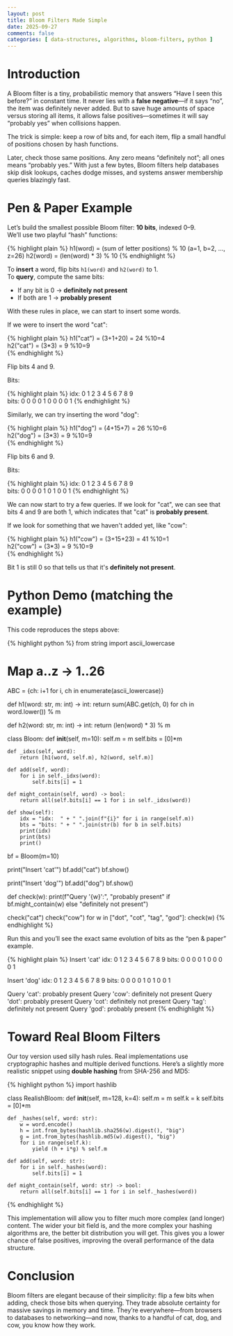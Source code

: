 ```yaml
---
layout: post
title: Bloom Filters Made Simple
date: 2025-09-27
comments: false
categories: [ data-structures, algorithms, bloom-filters, python ]
---
```


# Introduction

A Bloom filter is a tiny, probabilistic memory that answers “Have I seen this before?” in constant time. It never lies 
with a **false negative**—if it says “no”, the item was definitely never added. But to save huge amounts of space versus 
storing all items, it allows false positives—sometimes it will say “probably yes” when collisions happen. 

The trick is simple: keep a row of bits and, for each item, flip a small handful of positions chosen by hash functions. 

Later, check those same positions. Any zero means “definitely not”; all ones means “probably yes.” With just a few 
bytes, Bloom filters help databases skip disk lookups, caches dodge misses, and systems answer membership queries 
blazingly fast.

# Pen & Paper Example

Let’s build the smallest possible Bloom filter: **10 bits**, indexed 0–9.  
We’ll use two playful “hash” functions:

{% highlight plain %}
h1(word) = (sum of letter positions) % 10 (a=1, b=2, …, z=26)
h2(word) = (len(word) * 3)           % 10
{% endhighlight %}

To **insert** a word, flip bits `h1(word)` and `h2(word)` to 1.  
To **query**, compute the same bits:
- If any bit is 0 → **definitely not present**  
- If both are 1 → **probably present**

With these rules in place, we can start to insert some words.

If we were to insert the word "cat":

{% highlight plain %}
h1("cat") = (3+1+20) = 24 %10=4  
h2("cat") = (3*3)    = 9  %10=9  
{% endhighlight %}

Flip bits 4 and 9.

Bits:  

{% highlight plain %}
idx:  0 1 2 3 4 5 6 7 8 9  
bits: 0 0 0 0 1 0 0 0 0 1
{% endhighlight %}

Similarly, we can try inserting the word "dog":

{% highlight plain %}
h1("dog") = (4+15+7) = 26 %10=6  
h2("dog") = (3*3)    = 9  %10=9  
{% endhighlight %}

Flip bits 6 and 9.

Bits:  

{% highlight plain %}
idx:  0 1 2 3 4 5 6 7 8 9  
bits: 0 0 0 0 1 0 1 0 0 1
{% endhighlight %}

We can now start to try a few queries. If we look for "cat", we can see that bits 4 and 9 are both 1, which indicates
that "cat" is **probably present**.

If we look for something that we haven't added yet, like "cow":

{% highlight plain %}
h1("cow") = (3+15+23) = 41 %10=1  
h2("cow") = (3*3)     = 9  %10=9  
{% endhighlight %}

Bit 1 is still 0 so that tells us that it's **definitely not present**.

# Python Demo (matching the example)

This code reproduces the steps above:

{% highlight python %}
from string import ascii_lowercase

# Map a..z -> 1..26
ABC = {ch: i+1 for i, ch in enumerate(ascii_lowercase)}

def h1(word: str, m: int) -> int:
    return sum(ABC.get(ch, 0) for ch in word.lower()) % m

def h2(word: str, m: int) -> int:
    return (len(word) * 3) % m

class Bloom:
    def __init__(self, m=10):
        self.m = m
        self.bits = [0]*m

    def _idxs(self, word):
        return [h1(word, self.m), h2(word, self.m)]

    def add(self, word):
        for i in self._idxs(word):
            self.bits[i] = 1

    def might_contain(self, word) -> bool:
        return all(self.bits[i] == 1 for i in self._idxs(word))

    def show(self):
        idx = "idx:  " + " ".join(f"{i}" for i in range(self.m))
        bts = "bits: " + " ".join(str(b) for b in self.bits)
        print(idx)
        print(bts)
        print()

bf = Bloom(m=10)

print("Insert 'cat'")
bf.add("cat")
bf.show()

print("Insert 'dog'")
bf.add("dog")
bf.show()

def check(w):
    print(f"Query '{w}':", "probably present" if bf.might_contain(w) else "definitely not present")

check("cat")
check("cow")
for w in ["dot", "cot", "tag", "god"]:
    check(w)
{% endhighlight %}

Run this and you’ll see the exact same evolution of bits as the “pen & paper” example.

{% highlight plain %}
Insert 'cat'
idx:  0 1 2 3 4 5 6 7 8 9
bits: 0 0 0 0 1 0 0 0 0 1

Insert 'dog'
idx:  0 1 2 3 4 5 6 7 8 9
bits: 0 0 0 0 1 0 1 0 0 1

Query 'cat': probably present
Query 'cow': definitely not present
Query 'dot': probably present
Query 'cot': definitely not present
Query 'tag': definitely not present
Query 'god': probably present
{% endhighlight %}

# Toward Real Bloom Filters

Our toy version used silly hash rules. Real implementations use cryptographic hashes and multiple derived functions. 
Here’s a slightly more realistic snippet using **double hashing** from SHA-256 and MD5:

{% highlight python %}
import hashlib

class RealishBloom:
    def __init__(self, m=128, k=4):
        self.m = m
        self.k = k
        self.bits = [0]*m

    def _hashes(self, word: str):
        w = word.encode()
        h = int.from_bytes(hashlib.sha256(w).digest(), "big")
        g = int.from_bytes(hashlib.md5(w).digest(), "big")
        for i in range(self.k):
            yield (h + i*g) % self.m

    def add(self, word: str):
        for i in self._hashes(word):
            self.bits[i] = 1

    def might_contain(self, word: str) -> bool:
        return all(self.bits[i] == 1 for i in self._hashes(word))
{% endhighlight %}

This implementation will allow you to filter much more complex (and longer) content. The wider your bit field is, and the 
more complex your hashing algorithms are, the better bit distribution you will get. This gives you a lower 
chance of false positives, improving the overall performance of the data structure.

# Conclusion

Bloom filters are elegant because of their simplicity: flip a few bits when adding, check those bits when querying. 
They trade absolute certainty for massive savings in memory and time. They’re everywhere—from browsers to databases to 
networking—and now, thanks to a handful of cat, dog, and cow, you know how they work.
